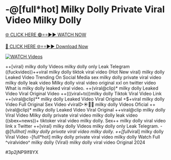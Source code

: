 # -@[full*hot] Milky Dolly Private Viral Video Milky Dolly


[🌐 CLICK HERE 🟢==►► WATCH NOW](https://cutt.ly/ZrqxdKBg)

[🔴 CLICK HERE 🌐==►► Download Now](https://cutt.ly/ZrqxdKBg)

[![WATCH Videos](https://i.imgur.com/dJHk4Zq.gif)](https://cutt.ly/ZrqxdKBg)





























++[viral} milky dolly Videos milky dolly only Leak Telegram ((fuckvideo))++viral milky dolly tiktok viral video {Hot New viral} milky dolly Leaked Video Trending On Social Media sex milky dolly private viral video milky dolly leak video Milky dolly viral video original xxl on twitter
video What is milky dolly leaked viral video. ++(viral@clip)* milky dolly Leaked Video Viral Original Video ++(((viral+to))milky dolly Tiktok Viral Video Link ++(viral@clip)** milky dolly Leaked Video Viral Original +$+viral milky dolly Video Full Original Sex Video ️√viral▷☀️👄💥 milky dolly Videos Oficial
++(viral@clip)* milky dolly Leaked Video Viral Original
++viral@clip milky dolly Viral Video
Milky dolly private viral video milky dolly leak video
((sbex+news))+ tiktoker viral video milky dolly. Sex++ milky dolly viral video link x Twitter
++[viral} milky dolly Videos milky dolly only Leak Telegram.
-@[full*hot] milky dolly private viral video milky dolly.
++[full*viral] milky dolly Viral Video
-[full*hot] milky dolly private viral video milky dolly Watch Full ^viralvideo^ milky dolly
{Viral} milky dolly viral video Original 2024


#3p2jNP9If8YX
